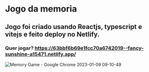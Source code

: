 # Jogo da memoria
## Jogo foi criado usando Reactjs, typescript e vitejs e feito deploy no Netlify.
### Quer jogar? https://63bbf6b69e1fcc70a6742019--fancy-sunshine-a15471.netlify.app/

![Memory Game - Google Chrome 2023-01-09 09-10-49](https://user-images.githubusercontent.com/97038290/211308259-533e26d4-6723-46a4-8695-42dc72cf49bb.gif)
